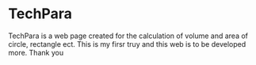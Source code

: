 # TechPara
TechPara is a web page created for the calculation of volume and area of circle, rectangle ect. 
This is my firsr truy and this web is to be developed more. 
Thank you
